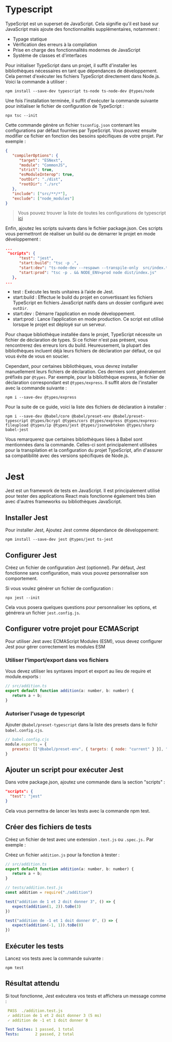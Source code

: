 # Typescript

TypeScript est un superset de JavaScript. Cela signifie qu'il est basé sur JavaScript mais ajoute des fonctionnalités supplémentaires, notamment :

- Typage statique
- Vérification des erreurs à la compilation
- Prise en charge des fonctionnalités modernes de JavaScript
- Système de classes et d'interfaces

Pour initialiser TypeScript dans un projet, il suffit d'installer les bibliothèques nécessaires en tant que dépendances de développement. Cela permet d'exécuter les fichiers TypeScript directement dans Node.js. Voici la commande à utiliser :

```
npm install --save-dev typescript ts-node ts-node-dev @types/node
```

Une fois l'installation terminée, il suffit d'exécuter la commande suivante pour initialiser le fichier de configuration de TypeScript :

```
npx tsc --init
```

Cette commande génère un fichier `tsconfig.json` contenant les configurations par défaut fournies par TypeScript. Vous pouvez ensuite modifier ce fichier en fonction des besoins spécifiques de votre projet. Par exemple :

```json
{
   "compilerOptions": {
      "target": "ESNext",
      "module": "CommonJS",
      "strict": true,
      "esModuleInterop": true,
      "outDir": "./dist",
      "rootDir": "./src"
   },
   "include": ["src/**/*"],
   "exclude": ["node_modules"]
}
```

> Vous pouvez trouver la liste de toutes les configurations de typescript <a href="https://www.typescriptlang.org/tsconfig/">ici</a>

Enfin, ajoutez les scripts suivants dans le fichier package.json. Ces scripts vous permettront de réaliser un build ou de démarrer le projet en mode développement :

```json
...
 "scripts": {
      "test": "jest",
      "start:build": "tsc -p .",
      "start:dev": "ts-node-dev --respawn --transpile-only  src/index.ts",
      "start:prod": "tsc -p . && NODE_ENV=prod node dist/index.js"
   },
...
```

- test : Exécute les tests unitaires à l’aide de Jest.
- start:build : Effectue le build du projet en convertissant les fichiers TypeScript en fichiers JavaScript natifs dans un dossier configuré avec `outDir`.
- start:dev : Démarre l’application en mode développement.
- start:prod : Lance l’application en mode production. Ce script est utilisé lorsque le projet est déployé sur un serveur.

Pour chaque bibliothèque installée dans le projet, TypeScript nécessite un fichier de déclaration de types. Si ce fichier n'est pas présent, vous rencontrerez des erreurs lors du build. Heureusement, la plupart des bibliothèques incluent déjà leurs fichiers de déclaration par défaut, ce qui vous évite de vous en soucier.

Cependant, pour certaines bibliothèques, vous devrez installer manuellement leurs fichiers de déclaration. Ces derniers sont généralement préfixés par `@types`. Par exemple, pour la bibliothèque express, le fichier de déclaration correspondant est `@types/express`. Il suffit alors de l'installer avec la commande suivante :

```
npm i --save-dev @types/express
```

Pour la suite de ce guide, voici la liste des fichiers de déclaration à installer :

```
npm i --save-dev @babel/core @babel/preset-env @babel/preset-typescript @types/bcrypt @types/cors @types/express @types/express-fileupload @types/ip @types/jest @types/jsonwebtoken @types/sharp babel-jest
```

Vous remarquerez que certaines bibliothèques liées à Babel sont mentionnées dans la commande. Celles-ci sont principalement utilisées pour la transpilation et la configuration du projet TypeScript, afin d'assurer sa compatibilité avec des versions spécifiques de Node.js.

# Jest

Jest est un framework de tests en JavaScript. Il est principalement utilisé pour tester des applications React mais fonctionne également très bien avec d'autres frameworks ou bibliothèques JavaScript.

## Installer Jest

Pour installer Jest, Ajoutez Jest comme dépendance de développement:

```
npm install --save-dev jest @types/jest ts-jest
```

## Configurer Jest

Créez un fichier de configuration Jest (optionnel). Par défaut, Jest fonctionne sans configuration, mais vous pouvez personnaliser son comportement.

Si vous voulez générer un fichier de configuration :

```
npx jest --init
```

Cela vous posera quelques questions pour personnaliser les options, et générera un fichier `jest.config.js`.

## Configurer votre projet pour ECMAScript

Pour utiliser Jest avec ECMAScript Modules (ESM), vous devez configurer Jest pour gérer correctement les modules ESM

### Utiliser l'import/export dans vos fichiers

Vous devez utiliser les syntaxes import et export au lieu de require et module.exports :

```js
// src/addition.ts
export default function addition(a: number, b: number) {
   return a + b;
}
```

### Autoriser l'usage de typescript

Ajouter `@babel/preset-typescript` dans la liste des presets dans le fichir `babel.config.cjs`.

```js
// babel.config.cjs
module.exports = {
   presets: [["@babel/preset-env", { targets: { node: "current" } }], "@babel/preset-typescript"],
}
```

## Ajouter un script pour exécuter Jest

Dans votre package.json, ajoutez une commande dans la section "scripts" :

```json
"scripts": {
  "test": "jest"
}
```

Cela vous permettra de lancer les tests avec la commande npm test.

## Créer des fichiers de tests

Créez un fichier de test avec une extension `.test.js` ou `.spec.js.` Par exemple :

Créez un fichier `addition.js` pour la fonction à tester :

```js
// src/addition.ts
export default function addition(a: number, b: number) {
   return a + b;
}
```

```js
// tests/addition.test.js
const addition = require("./addition")

test("addition de 1 et 2 doit donner 3", () => {
   expect(addition(1, 2)).toBe(3)
})

test("addition de -1 et 1 doit donner 0", () => {
   expect(addition(-1, 1)).toBe(0)
})
```

## Exécuter les tests

Lancez vos tests avec la commande suivante :

```
npm test
```

## Résultat attendu

Si tout fonctionne, Jest exécutera vos tests et affichera un message comme :

```yaml
 PASS  ./addition.test.js
 ✓ addition de 1 et 2 doit donner 3 (5 ms)
 ✓ addition de -1 et 1 doit donner 0

Test Suites: 1 passed, 1 total
Tests:       2 passed, 2 total
```
